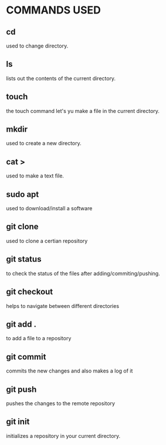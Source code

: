 # COMMANDS USED
## cd
used to change directory.
## ls
lists out the contents of the current directory.
## touch
the touch command let's yu make a file in the current directory.
## mkdir
used to create a new directory.
## cat >
used to make a text file.
## sudo apt
used to download/install a software
## git clone
used to clone a certian repository
## git status
to check the status of the files after adding/commiting/pushing.
## git checkout
helps to navigate between different directories
## git add .
to add a file to a repository
## git commit 
commits the new changes and also makes a log of it
## git push
pushes the changes to the remote repository
## git init
initializes a repository in your current directory.
